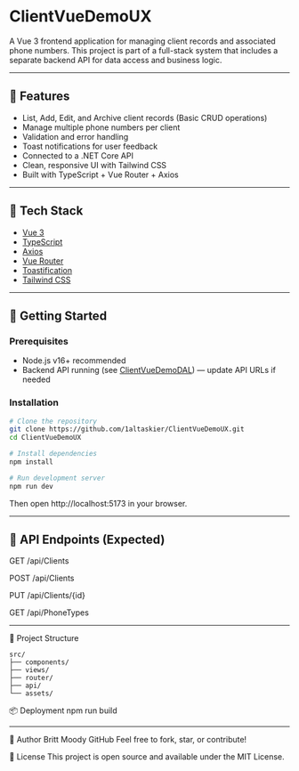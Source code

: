 # ClientVueDemoUX

A Vue 3 frontend application for managing client records and associated phone numbers. This project is part of a full-stack system that includes a separate backend API for data access and business logic.

---

## 🚀 Features

- List, Add, Edit, and Archive client records (Basic CRUD operations)
- Manage multiple phone numbers per client
- Validation and error handling
- Toast notifications for user feedback
- Connected to a .NET Core API
- Clean, responsive UI with Tailwind CSS
- Built with TypeScript + Vue Router + Axios

---

## 🧱 Tech Stack
- [Vue 3](https://vuejs.org/)
- [TypeScript](https://www.typescriptlang.org/)
- [Axios](https://axios-http.com/)
- [Vue Router](https://router.vuejs.org/)
- [Toastification](https://github.com/Maronato/vue-toastification)
- [Tailwind CSS](https://tailwindcss.com/)

---

## 🏁 Getting Started

### Prerequisites

- Node.js v16+ recommended
- Backend API running (see [ClientVueDemoDAL](https://github.com/1altaskier/ClientVueDemoDAL)) — update API URLs if needed

### Installation

```bash
# Clone the repository
git clone https://github.com/1altaskier/ClientVueDemoUX.git
cd ClientVueDemoUX

# Install dependencies
npm install

# Run development server
npm run dev
```

Then open http://localhost:5173 in your browser.

---

## 🔌 API Endpoints (Expected)
GET /api/Clients

POST /api/Clients

PUT /api/Clients/{id}

GET /api/PhoneTypes

---

📁 Project Structure
```
src/
├── components/
├── views/
├── router/
├── api/
└── assets/
```

📦 Deployment
npm run build

---

🧠 Author
Britt Moody
GitHub
Feel free to fork, star, or contribute!

📄 License
This project is open source and available under the MIT License.
